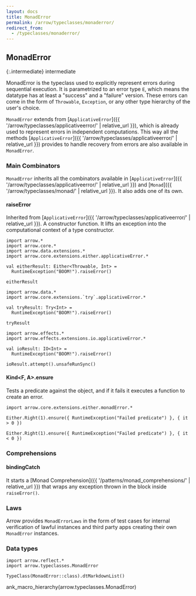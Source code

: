 ```yaml
---
layout: docs
title: MonadError
permalink: /arrow/typeclasses/monaderror/
redirect_from:
  - /typeclasses/monaderror/
---
```


## MonadError

{:.intermediate}
intermediate

MonadError is the typeclass used to explicitly represent errors during sequential execution.
It is parametrized to an error type `E`, which means the datatype has at least a "success" and a "failure" version.
These errors can come in the form of `Throwable`, `Exception`, or any other type hierarchy of the user's choice.

`MonadError` extends from [`ApplicativeError`]({{ '/arrow/typeclasses/applicativeerror/' | relative_url }}), which is already used to represent errors in independent computations. This way all the methods [`ApplicativeError`]({{ '/arrow/typeclasses/applicativeerror/' | relative_url }}) provides to handle recovery from errors are also available in `MonadError`.

### Main Combinators

`MonadError` inherits all the combinators available in [`ApplicativeError`]({{ '/arrow/typeclasses/applicativeerror/' | relative_url }}) and [`Monad`]({{ '/arrow/typeclasses/monad/' | relative_url }}). It also adds one of its own.

#### raiseError

Inherited from [`ApplicativeError`]({{ '/arrow/typeclasses/applicativeerror/' | relative_url }}). A constructor function.
It lifts an exception into the computational context of a type constructor.

```kotlin:ank
import arrow.*
import arrow.core.*
import arrow.data.extensions.*
import arrow.core.extensions.either.applicativeError.*

val eitherResult: Either<Throwable, Int> =
  RuntimeException("BOOM!").raiseError()

eitherResult
```

```kotlin:ank
import arrow.data.*
import arrow.core.extensions.`try`.applicativeError.*

val tryResult: Try<Int> =
  RuntimeException("BOOM!").raiseError()

tryResult
```

```kotlin:ank
import arrow.effects.*
import arrow.effects.extensions.io.applicativeError.*

val ioResult: IO<Int> =
  RuntimeException("BOOM!").raiseError()

ioResult.attempt().unsafeRunSync()
```

#### Kind<F, A>.ensure

Tests a predicate against the object, and if it fails it executes a function to create an error.

```kotlin:ank
import arrow.core.extensions.either.monadError.*

Either.Right(1).ensure({ RuntimeException("Failed predicate") }, { it > 0 })
```

```kotlin:ank
Either.Right(1).ensure({ RuntimeException("Failed predicate") }, { it < 0 })
```

### Comprehensions

#### bindingCatch

It starts a [Monad Comprehension]({{ '/patterns/monad_comprehensions/' | relative_url }}) that wraps any exception thrown in the block inside `raiseError()`.

### Laws

Arrow provides `MonadErrorLaws` in the form of test cases for internal verification of lawful instances and third party apps creating their own `MonadError` instances.

### Data types

```kotlin:ank:replace
import arrow.reflect.*
import arrow.typeclasses.MonadError

TypeClass(MonadError::class).dtMarkdownList()
```

ank_macro_hierarchy(arrow.typeclasses.MonadError)
